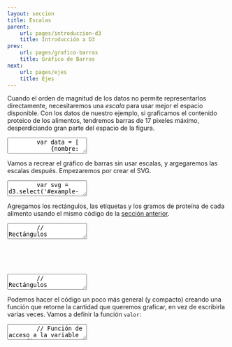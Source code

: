 ```yaml
---
layout: seccion
title: Escalas
parent:
    url: pages/introduccion-d3
    title: Introducción a D3
prev:
    url: pages/grafico-barras
    title: Gráfico de Barras
next:
    url: pages/ejes
    title: Ejes
---
```


Cuando el orden de magnitud de los datos no permite representarlos directamente, necesitaremos una _escala_ para usar mejor el espacio disponible. Con los datos de nuestro ejemplo, si graficamos el contenido proteico de los alimentos, tendremos barras de 17 pixeles máximo, desperdiciando gran parte del espacio de la figura.

<div class="runnable" id="code-a01">
    <textarea class="form-control">
        var data = [
            {nombre: 'Manzana',     color: 'red',    calorias:  52, grasa: 0.2, proteinas:  0.3},
            {nombre: 'Hamburguesa', color: 'brown',  calorias: 295, grasa: 14,  proteinas: 17},
            {nombre: 'Pizza',       color: 'yellow', calorias: 266, grasa: 10,  proteinas: 11},
            {nombre: 'Palta',       color: 'green',  calorias: 160, grasa: 15,  proteinas:  2}
        ];
    </textarea>
</div>
<script>runnable().source('#code-a01').target('#example-a02').init();</script>

Vamos a recrear el gráfico de barras sin usar escalas, y argegaremos las escalas después. Empezaremos por crear el SVG.

<div class="runnable" id="code-a02">
    <textarea class="form-control">
        var svg = d3.select('#example-a02').append('svg')
            .attr('width', 600)
            .attr('height', 80)
            .attr('id', 'svg-ejemplo-a02');
    </textarea>
</div>
<script>runnable().source('#code-a02').target('#example-a02').init();</script>

<div class="ejemplo">
    <div id="example-a02"></div>
</div>

Agregamos los rectángulos, las etiquetas y los gramos de proteína de cada alimento usando el mismo código de la [sección anterior]({{site.baseurl}}/{{page.prev.url}}).

<div class="runnable" id="code-a03">
    <textarea class="form-control">
        // Rectángulos
        var rect = svg.selectAll('rect').data(data);

        rect.enter().append('rect')
            .attr('x', 200)
            .attr('y', function(d, i) { return 20 * i; })
            .attr('width', 0)
            .attr('height', 20 - 2)
            .attr('fill', 'blue');

        rect.transition().duration(2000)
            .attr('width', function(d) { return d.proteinas; });

        rect.exit().remove();

        // Etiquetas
        var labels = svg.selectAll('text.label').data(data);

        labels.enter().append('text')
            .attr('class', 'label')
            .attr('x', 190)
            .attr('y', function(d, i) { return 20 * (i + 1) - 5; })
            .attr('text-anchor', 'end')
            .text(function(d) { return d.nombre; });

        labels.exit().remove();

        // Count
        var count = svg.selectAll('text.count').data(data);

        count.enter().append('text')
            .attr('class', 'count');

        count.transition().delay(2000)
            .attr('x', function(d) { return d.proteinas + 200 + 5; })
            .attr('y', function(d, i) { return 20 * (i + 1) - 5; })
            .attr('fill', 'black')
            .attr('text-anchor', 'start')
            .text(function(d) { return d.proteinas; });

        count.exit().remove();
    </textarea>
</div>
<script>runnable().source('#code-a03').target('#example-a02').init();</script>


### Agregando la Escala

<div class="ejemplo">
  <svg height="80px">
    <use xlink:href="#svg-ejemplo-a02" />
  </svg>
</div>

<aside>Para una referencia pedagógica sobre las escalas, consultar la <a href="http://chimera.labs.oreilly.com/books/1230000000345/ch07.html">versión online</a> del libro de Scott Murray <a href="http://shop.oreilly.com/product/0636920026938.do">"Interactive Data Visualization for the Web"</a>.</aside>

El resultado es poco satisfactorio, el espacio disponible no es bien utilizado. Lo ideal sería que el rectángulo más grande (17 gramos de proteína) ocupe todo el ancho disponible, y que el resto se escale proporcionalmente. Necesitamos transformar números entre 0 a 17 en números entre 0 y 400 de forma proporcional. Una función que hace esta transformación es una escala lineal.

<aside>Notamos que existen otros tipos de escala que resultan más naturales en diferentes contextos. Referimos a la <a href="https://github.com/mbostock/d3/wiki/Quantitative-Scales"> documentación</a>.</aside>

D3 provee una función para calcular escalas automáticamente. En nuestro ejemplo, tenemos 400 pixeles disponibles en sentido horizontal y los valores de nuestros datos van desde 0 a 17 gramos de proteína. Los valores de origen son el _dominio_ de la escala, y los valores de destino son el _rango_ de la escala.

<div class="runnable" id="code-b01">
    <textarea class="form-control">
        // Creamos y configuramos una escala lineal
        var escalaAncho = d3.scale.linear()
            .domain([0, 17])
            .range([0, 400]);

        // Probar con otros valores (0, 17, 5)
        var proteinas = 5;
        alert(proteinas + ' equivale a ' + escalaAncho(proteinas) + ' pixeles');
    </textarea>
</div>
<script>runnable().source('#code-b01').init();</script>

Podemos calcular el valor máximo del dominio de la escala usando D3.

<div class="runnable" id="code-b02">
    <textarea class="form-control">
        // Creamos y configuramos una escala lineal
        var maxValor = d3.max(data, function(d) { return d.proteinas; });

        escalaAncho = d3.scale.linear()
            .domain([0, maxValor])
            .range([0, 400]);

        // Probar con otros valores (0, 17, 5)
        var proteinas = 5;
        alert(proteinas + ' equivale a ' + escalaAncho(proteinas) + ' pixeles');
    </textarea>
</div>
<script>runnable().source('#code-b02').init();</script>

### Actualizando nuestro ejemplo

Ahora crearemos una escala para nuestro gráfico de barras, y reemplazaremos el código correspondiente.

<div class="runnable" id="code-b03">
    <textarea class="form-control">
        var xScale = d3.scale.linear()
            .domain([0, d3.max(data, function(d) { return d.proteinas; })])
            .range([0, 400]);
    </textarea>
</div>
<script>runnable().source('#code-b03').init();</script>

<div class="ejemplo">
  <svg height="80px">
    <use xlink:href="#svg-ejemplo-a02" />
  </svg>
</div>

<div class="runnable" id="code-b04">
    <textarea class="form-control">
        // Rectángulos
        var rect = svg.selectAll('rect').data(data);

        rect.enter().append('rect')
            .attr('x', 200)
            .attr('y', function(d, i) { return 20 * i; })
            .attr('width', 0)
            .attr('height', 20 - 2)
            .attr('fill', 'yellow');

        rect.transition().duration(2000)
            .attr('width', function(d) { return xScale(d.proteinas); });

        rect.exit().remove();

        // Etiquetas
        var labels = svg.selectAll('text.label').data(data);

        labels.enter().append('text')
            .attr('class', 'label')
            .attr('x', 190)
            .attr('y', function(d, i) { return 20 * (i + 1) - 5; })
            .attr('text-anchor', 'end')
            .text(function(d) { return d.nombre; });

        labels.exit().remove();

        // Count
        var count = svg.selectAll('text.count').data(data);

        count.enter().append('text')
            .attr('class', 'count');

        count.transition().delay(2000)
            .attr('x', function(d) { return xScale(d.proteinas) + 200 + 5; })
            .attr('y', function(d, i) { return 20 * (i + 1) - 5; })
            .attr('fill', 'black')
            .attr('text-anchor', 'start')
            .text(function(d) { return d.proteinas; });

        count.exit().remove();
    </textarea>
</div>
<script>runnable().source('#code-b04').init();</script>

Notar que necesitamos dejar espacio para la etiqueta de los gramos de proteína del valor máximo. Vamos a redefinir la escala, cambiando el rango a `[0, 360]`. Si volvemos a ejecutar el código que actualiza las barras, totas las etiquetas serán visibles.

<div class="runnable" id="code-b05">
    <textarea class="form-control">
        xScale.range([0, 360]);
    </textarea>
</div>
<script>runnable().source('#code-b05').init();</script>


Podemos hacer el código un poco más general (y compacto) creando una función que retorne la cantidad que queremos graficar, en vez de escribirla varias veces. Vamos a definir la función `valor`:

<div class="runnable" id="code-b06">
    <textarea class="form-control">
        // Función de acceso a la variable a graficar
        var valor = function(d) { return d.proteinas; };

        // Usamos la función de acceso para definir la escala
        var xScale = d3.scale.linear()
            .domain([0, d3.max(data, valor)])
            .range([0, 360]);
    </textarea>
</div>
<script>runnable().source('#code-b06').init();</script>

Ahora el código que actualiza el gráfico se puede modificar rápidamente para graficar otra variable.

<div class="ejemplo">
  <svg height="80px">
    <use xlink:href="#svg-ejemplo-a02" />
  </svg>
</div>

<div class="runnable" id="code-b07">
    <textarea class="form-control">
        // Rectángulos
        var rect = svg.selectAll('rect').data(data);

        rect.enter().append('rect')
            .attr('x', 200)
            .attr('y', function(d, i) { return 20 * i; })
            .attr('width', 0)
            .attr('height', 20 - 2)
            .attr('fill', 'blue');

        rect.transition().duration(2000)
            .attr('width', function(d) { return xScale(valor(d)); });

        rect.exit().remove();

        // Etiquetas
        var labels = svg.selectAll('text.label').data(data);

        labels.enter().append('text')
            .attr('class', 'label')
            .attr('x', 190)
            .attr('y', function(d, i) { return 20 * (i + 1) - 5; })
            .attr('text-anchor', 'end')
            .text(function(d) { return d.nombre; });

        labels.exit().remove();

        // Count
        var count = svg.selectAll('text.count').data(data);

        count.enter().append('text')
            .attr('class', 'count');

        count.transition().delay(2000)
            .attr('x', function(d) { return xScale(valor(d)) + 200 + 5; })
            .attr('y', function(d, i) { return 20 * (i + 1) - 5; })
            .attr('fill', 'black')
            .attr('text-anchor', 'start')
            .text(function(d) { return valor(d); });

        count.exit().remove();
    </textarea>
</div>
<script>runnable().source('#code-b07').init();</script>

Notar que este código es bastante general, no hace referencia a proteínas ni calorías ni grasa, lo único que hace referencia a la estructura de los datos originales es el texto de la etiqueta. Para hacer más general este campo, podríamos reemplazarlo por una función `var etiqueta = function(d) { return d.nombre; }`.
